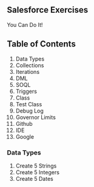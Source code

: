 ## Salesforce Exercises

You Can Do It!

## Table of Contents
1. Data Types
2. Collections
3. Iterations
4. DML
5. SOQL
6. Triggers
7. Class
8. Test Class
9. Debug Log
10. Governor Limits
11. Github
12. IDE
13. Google

### Data Types

1. Create 5 Strings
2. Create 5 Integers
3. Create 5 Dates